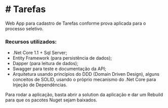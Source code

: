 # # Tarefas

Web App para cadastro de Tarefas conforme prova aplicada para o processo seletivo.

### Recursos utilizados:

 * .Net Core 1.1 + Sql Server;
 * Entity Framework (para persistência de dados);
 * Dapper (para leitura de dados);
 * Swagger para teste e documentação da API;
 * Arquitetura usando princípios do DDD (Domain Driven Design), alguns conceitos de SOLID, usando o próprio mecanismo do .Net Core para Injeção de Dependências.

Para rodar a aplicação, basta abrir a solution da aplicação e dar um Rebuild para que os pacotes Nuget sejam baixados.
